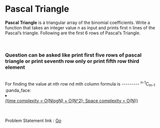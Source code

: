 <h1>Pascal Triangle </h1>
<p><b>Pascal Triangle</b> is a triangular array of the binomial coefficients. Write a function that takes an integer value n as input and prints first n lines of the Pascal’s triangle. Following are the first 6 rows of Pascal’s Triangle.
</p><br>
<h3>Question can be asked like print first five rows of pascal triangle or print seventh row only or print fifth row third element </h3>
<br>
For finding the value at nth row nd mth  column formula is --------- <sup>n-1</sup>C<sub>m-1</sub>  :panda_face:
<u>
  <li>
    <br>{time complexity = O(NlogN) + O(N^2); Space complexity = O(N)}</li>
  
</u>
<br><br>
<p> Problem Statement link : <a href="https://leetcode.com/problems/pascals-triangle/solution/" target="_blank">Go</a></p>
